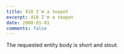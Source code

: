 ```yaml
---
title: 418 I'm a teapot
excerpt: 418 I'm a teapot
date: 2000-01-01
comments: false
---
```



The requested entity body is short and stout.
